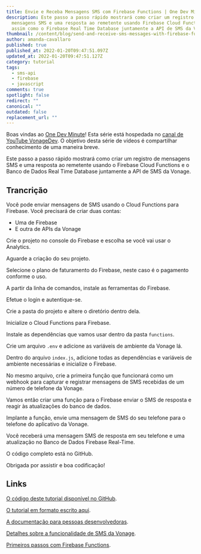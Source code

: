 ```yaml
---
title: Envie e Receba Mensagens SMS com Firebase Functions | One Dev Minute
description: Este passo a passo rápido mostrará como criar um registro de
  mensagens SMS e uma resposta ao remetente usando Firebase Cloud Functions
  assim como o Firebase Real Time Database juntamente a API de SMS da Vonage.
thumbnail: /content/blog/send-and-receive-sms-messages-with-firebase-functions-one-dev-minute/thumbnail-and-assets-for-one-dev-minute.jpg
author: amanda-cavallaro
published: true
published_at: 2022-01-20T09:47:51.097Z
updated_at: 2022-01-20T09:47:51.127Z
category: tutorial
tags:
  - sms-api
  - firebase
  - javascript
comments: true
spotlight: false
redirect: ""
canonical: ""
outdated: false
replacement_url: ""
---
```

Boas vindas ao [One Dev Minute](https://www.youtube.com/playlist?list=PLWYngsniPr_mwb65DDl3Kr6xeh6l7_pVY)! Esta série está hospedada no [canal de YouTube VonageDev](https://www.youtube.com/vonagedev). O objetivo desta série de vídeos é compartilhar conhecimento de uma maneira breve.

Este passo a passo rápido mostrará como criar um registro de mensagens SMS e uma resposta ao remetente usando o Firebase Cloud Functions e o Banco de Dados Real Time Database juntamente a API de SMS da Vonage.

<youtube id="v2sh3KHyKXc"></youtube>

## Trancrição

Você pode enviar mensagens de SMS usando o Cloud Functions para Firebase. Você precisará de criar duas contas:

* Uma de Firebase
* E outra de APIs da Vonage

Crie o projeto no console do Firebase e escolha se você vai usar o Analytics.

Aguarde a criação do seu projeto.

Selecione o plano de faturamento do Firebase, neste caso é o pagamento conforme o uso.

A partir da linha de comandos, instale as ferramentas do Firebase.

Efetue o login e autentique-se.

Crie a pasta do projeto e altere o diretório dentro dela.

Inicialize o Cloud Functions para Firebase.

Instale as dependências que vamos usar dentro da pasta `functions`.

Crie um arquivo `.env` e adicione as variáveis de ambiente da Vonage lá.

Dentro do arquivo `index.js`, adicione todas as dependências e variáveis de ambiente necessárias e inicialize o Firebase.

No mesmo arquivo, crie a primeira função que funcionará como um webhook para capturar e registrar mensagens de SMS recebidas de um número de telefone da Vonage.

Vamos então criar uma função para o Firebase enviar o SMS de resposta e reagir às atualizações do banco de dados.

Implante a função, envie uma mensagem de SMS do seu telefone para o telefone do aplicativo da  Vonage.

Você receberá uma mensagem SMS de resposta em seu telefone e uma atualização no Banco de Dados Firebase Real-Time.

O código completo está no GitHub.

Obrigada por assistir e boa codificação!

## Links

[O código deste tutorial disponível no GitHub](https://www.youtube.com/redirect?event=video_description&redir_token=QUFFLUhqazJ0UDFleGVwSnBfQU1ORTRLYkhDM0xrbkpZQXxBQ3Jtc0trcjJnY0E4QjRybFUwVk5GRWJQSVhMcnJERC1MbHQyWEpqaHNLSklyWjRiMFdZYmt2RzlaVVQ5UWRMYnVDa1V6SE1RcG5jTm5RSl9MbkRWNlhYZkRsYUtkc2JDXzZBM3p4NXRzNkZnTHp0LVMxbEdNUQ&q=https%3A%2F%2Fgithub.com%2Fnexmo-community%2Ffirebase-functions-sms-example).

[O tutorial em formato escrito aqui](https://www.youtube.com/redirect?event=video_description&redir_token=QUFFLUhqbUttd1Q0OHBsYU9fWlZyaHZlZ2JhN25FVE1LQXxBQ3Jtc0tsbFNxSVV1Q3ZtNzRUSkU4QUJwYVhHaENZZkJNYXZoemx0YkVjOUpWMmhMcXluRjBYVU4wNVcwdGU5SWFjU0FDUXRCUW1VNEd6U1ZjNTd5ZHl0V20xTW5fSUZfUXBzNldYUDltMlprOEhZRDBpMFMxMA&q=https%3A%2F%2Flearn.vonage.com%2Fblog%2F2020%2F01%2F24%2Fsend-and-receive-sms-messages-with-firebase-functions-dr%2F).

[A documentação para pessoas desenvolvedoras](https://www.youtube.com/redirect?event=video_description&redir_token=QUFFLUhqbkdBRVRBMDZsY05fYTJJeE14UmxsMFFGUWJGQXxBQ3Jtc0trY21SMGtEaGRsaVBKUmdpMkxDMlh6NWFrU2JtNjRNcHlGM200bGoyaVRiOGFnN2lYOUFFNnY3V1hZaVFaMWlEamtFOGU0eDdtWmxEVnlJLWlzWFptT3NJM2RpZFQtclg2Z09zVUpHcmZUXzM1T3BOTQ&q=https%3A%2F%2Fdeveloper.vonage.com).

[Detalhes sobre a funcionalidade de SMS da Vonage](https://www.youtube.com/redirect?event=video_description&redir_token=QUFFLUhqa3VKcWlvTTJqXzRTODh6SEdoNUlvdmJuMHo1d3xBQ3Jtc0tub3hvYlFpbnhQVktXdWZFcENEVHNlbFNfUmFZenNOVUFoTmUwWHBwekxrSDBLWW1LZDg5UFBnZ2t4UWpBaFlFazBIcDF2bjRLc1c1ZGVNRUhKblFFRmZDLTQtQXIxMnBVQ1RKR1dGTG5xd0dPRzdqZw&q=https%3A%2F%2Fdeveloper.vonage.com%2Fmessaging%2Fsms%2Foverview).

[Primeiros passos com Firebase Functions](https://www.youtube.com/redirect?event=video_description&redir_token=QUFFLUhqbUdadHRpUm4zZkNSSkdmQnMzUUEzdTFxR2ZPd3xBQ3Jtc0trSTc4S0tUbmNGVEFxaHk3Zk5CbmE5c3pQMzgzczd0QUF0M3Y3aTMzWFhiVlhHTkdDa3I3aUFxNGZqN05SZ09TUG1wcFd6UW1FRkl0THFJbWFBRHBTbXg5c1lwbG4zSjZzRXdGS0dGR2l3dHQ2LUQ0NA&q=https%3A%2F%2Ffirebase.google.com%2Fdocs%2Ffunctions%2Fget-started).